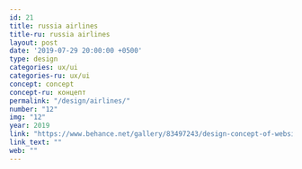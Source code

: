 ```yaml
---
id: 21
title: russia airlines
title-ru: russia airlines
layout: post
date: '2019-07-29 20:00:00 +0500'
type: design
categories: ux/ui
categories-ru: ux/ui
concept: concept
concept-ru: концепт
permalink: "/design/airlines/"
number: "12"
img: "12"
year: 2019
link: "https://www.behance.net/gallery/83497243/design-concept-of-website-of-airline"
link_text: ""
web: ""
---
```

